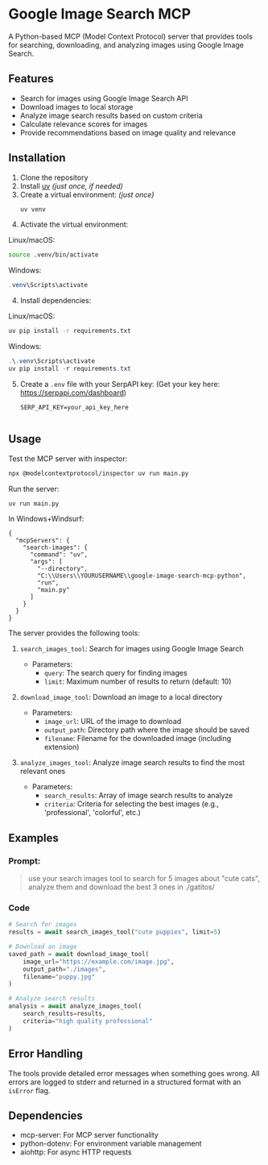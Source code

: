 # Google Image Search MCP

A Python-based MCP (Model Context Protocol) server that provides tools for searching, downloading, and analyzing images using Google Image Search.

## Features

- Search for images using Google Image Search API
- Download images to local storage
- Analyze image search results based on custom criteria
- Calculate relevance scores for images
- Provide recommendations based on image quality and relevance

## Installation

1. Clone the repository
2. Install [uv](https://github.com/astral-sh/uv) _(just once, if needed)_
3. Create a virtual environment: _(just once)_
   ```bash
   uv venv
   ```
3. Activate the virtual environment:

Linux/macOS:

   ```bash
   source .venv/bin/activate
   ```
   Windows:

   ```powershell
   .venv\Scripts\activate
   ```

4. Install dependencies:

Linux/macOS:

   ```bash
   uv pip install -r requirements.txt
   ```

Windows:
   ```powershell
   .\.venv\Scripts\activate
   uv pip install -r requirements.txt
   ```
5. Create a `.env` file with your SerpAPI key:
(Get your key here: https://serpapi.com/dashboard)
   ```
   SERP_API_KEY=your_api_key_here
   ```
   ```

## Usage

Test the MCP server with inspector:

```bash
npx @modelcontextprotocol/inspector uv run main.py
```

Run the server:

```bash
uv run main.py
```


In Windows+Windsurf:

```
{
  "mcpServers": {
    "search-images": {
      "command": "uv",
      "args": [
        "--directory",
        "C:\\Users\\YOURUSERNAME\\google-image-search-mcp-python",
        "run",
        "main.py"
      ]
    }
  }
}
```

The server provides the following tools:

1. `search_images_tool`: Search for images using Google Image Search

   - Parameters:
     - `query`: The search query for finding images
     - `limit`: Maximum number of results to return (default: 10)

2. `download_image_tool`: Download an image to a local directory

   - Parameters:
     - `image_url`: URL of the image to download
     - `output_path`: Directory path where the image should be saved
     - `filename`: Filename for the downloaded image (including extension)

3. `analyze_images_tool`: Analyze image search results to find the most relevant ones
   - Parameters:
     - `search_results`: Array of image search results to analyze
     - `criteria`: Criteria for selecting the best images (e.g., 'professional', 'colorful', etc.)

## Examples

### Prompt:

   > use your search images tool to search for 5 images about "cute cats", analyze them and download the best 3 ones in ./gatitos/

### Code

```python
# Search for images
results = await search_images_tool("cute puppies", limit=5)

# Download an image
saved_path = await download_image_tool(
    image_url="https://example.com/image.jpg",
    output_path="./images",
    filename="puppy.jpg"
)

# Analyze search results
analysis = await analyze_images_tool(
    search_results=results,
    criteria="high quality professional"
)
```

## Error Handling

The tools provide detailed error messages when something goes wrong. All errors are logged to stderr and returned in a structured format with an `isError` flag.

## Dependencies

- mcp-server: For MCP server functionality
- python-dotenv: For environment variable management
- aiohttp: For async HTTP requests
